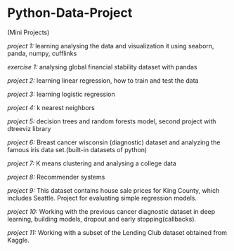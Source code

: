 # Python-Data-Project
(Mini Projects)

*project 1:* learning analysing the data and visualization it using seaborn, panda, numpy, cufflinks

*exercise 1:* analysing global financial stability dataset with pandas

*project 2:* learning linear regression, how to train and test the data

*project 3:* learning logistic regression

*project 4:* k nearest neighbors

*project 5:* decision trees and random forests model, second project with dtreeviz library

*project 6:* Breast cancer wisconsin (diagnostic) dataset and analyzing the famous iris data set.(built-in datasets of python)

*project 7:* K means clustering and analysing a college data

*project 8:* Recommender systems

*project 9:* This dataset contains house sale prices for King County, which includes Seattle. Project for evaluating simple regression models.

*project 10:* Working with the previous cancer diagnostic dataset in deep learning, building models, dropout and early stopping(callbacks).

*project 11:* Working with a subset of the Lending Club dataset obtained from Kaggle.
